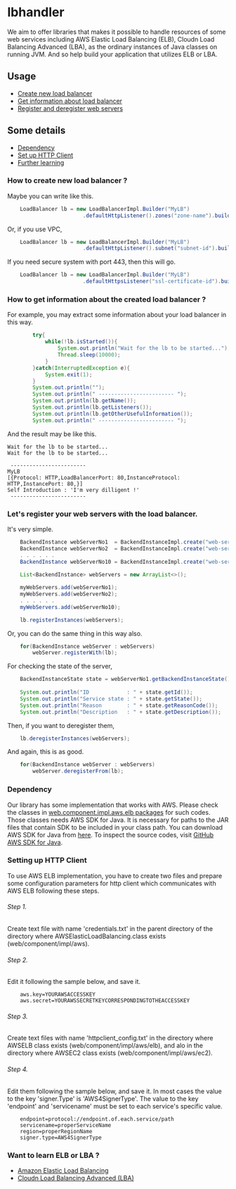 lbhandler
=========

We aim to offer libraries that makes it possible to handle resources of some web services including AWS Elastic Load Balancing (ELB), Cloudn Load Balancing Advanced (LBA), as the ordinary instances of Java classes on running JVM. And so help build your application that utilizes ELB or LBA.


## Usage

 * [Create new load balancer](#how-to-create-new-load-balancer-)
 * [Get information about load balancer](#how-to-get-information-about-the-created-load-balancer-)
 * [Register and deregister web servers](#lets-register-your-web-servers-with-the-load-balancer)

## Some details

 * [Dependency](#dependency)
 * [Set up HTTP Client](#setting-up-http-client)
 * [Further learning](#want-to-learn-elb-or-lba-)

### How to create new load balancer ?

Maybe you can write like this.

```java
    LoadBalancer lb = new LoadBalancerImpl.Builder("MyLB")
                        .defaultHttpListener().zones("zone-name").build();
```

Or, if you use VPC,

```java
    LoadBalancer lb = new LoadBalancerImpl.Builder("MyLB")
                        .defaultHttpListener().subnet("subnet-id").build();
```

If you need secure system with port 443, then this will go.

```java
    LoadBalancer lb = new LoadBalancerImpl.Builder("MyLB")
                        .defaultHttpsListener("ssl-certificate-id").build();
```

### How to get information about the created load balancer ?

For example, you may extract some information about your load balancer in this way.

```java
        try{
            while(!lb.isStarted()){
                System.out.println("Wait for the lb to be started...");
                Thread.sleep(10000);
            }
        }catch(InterruptedException e){
            System.exit(1);
        }
        System.out.println("");
        System.out.println(" ------------------------ ");
        System.out.println(lb.getName());
        System.out.println(lb.getListeners());
        System.out.println(lb.getOtherUsefulInformation());
        System.out.println(" ------------------------ ");
```

And the result may be like this.

    Wait for the lb to be started...
    Wait for the lb to be started...
    
     ------------------------ 
    MyLB
    [{Protocol: HTTP,LoadBalancerPort: 80,InstanceProtocol: HTTP,InstancePort: 80,}]
    Self Introduction : 'I'm very dilligent !'
     ------------------------ 


### Let's register your web servers with the load balancer.

It's very simple.

```java
    BackendInstance webServerNo1  = BackendInstanceImpl.create("web-server-1");
    BackendInstance webServerNo2  = BackendInstanceImpl.create("web-server-2");
    . . . . . .
    BackendInstance webServerNo10 = BackendInstanceImpl.create("web-server-10");
    
    List<BackendInstance> webServers = new ArrayList<>();

    myWebServers.add(webServerNo1);
    myWebServers.add(webServerNo2);
    . . . . . .
    myWebServers.add(webServerNo10);

    lb.registerInstances(webServers);
```

Or, you can do the same thing in this way also.

```java
    for(BackendInstance webServer : webServers)
        webServer.registerWith(lb);
```

For checking the state of the server,

```java
    BackendInstanceState state = webServerNo1.getBackendInstanceState();
    
    System.out.println("ID            : " + state.getId());
    System.out.println("Service state : " + state.getState());
    System.out.println("Reason        : " + state.getReasonCode());
    System.out.println("Description   : " + state.getDescription());
```


Then, if you want to deregister them,

```java
    lb.deregisterInstances(webServers);
```

And again, this is as good.

```java
    for(BackendInstance webServer : webServers)
        webServer.deregisterFrom(lb);
```

### Dependency

Our library has some implementation that works with AWS. Please check the classes in [web.component.impl.aws.elb packages](https://github.com/Hiroshi1978/lbhandler/tree/master/web/component/impl/aws/elb) for such codes. Those classes needs AWS SDK for Java. It is necessary for paths to the JAR files that contain SDK to be included in your class path.
You can download AWS SDK for Java from [here](https://aws.amazon.com/jp/sdkforjava/).
To inspect the source codes, visit [GitHub AWS SDK for Java](https://github.com/aws/aws-sdk-java).

### Setting up HTTP Client

To use AWS ELB implementation, you have to create two files and prepare some configuration parameters for http client which communicates with AWS ELB following these steps.

###### Step 1. 
Create text file with name 'credentials.txt' in the parent directory of the directory where AWSElasticLoadBalancing.class exists (web/component/impl/aws).

###### Step 2. 
Edit it following the sample below, and save it.

```
    aws.key=YOURAWSACCESSKEY
    aws.secret=YOURAWSSECRETKEYCORRESPONDINGTOTHEACCESSKEY
```

###### Step 3. 
Create text files with name 'httpclient_config.txt' in the directory where AWSELB class exists (web/component/impl/aws/elb), and alo in the directory where AWSEC2 class exists (web/component/impl/aws/ec2).

###### Step 4. 
Edit them following the sample below, and save it. In most cases the value to the key 'signer.Type' is 'AWS4SignerType'. The value to the key 'endpoint' and 'servicename' must be set to each service's specific value. 

```
    endpoint=protocol://endpoint.of.each.service/path
    servicename=properServiceName
    region=properRegionName
    signer.type=AWS4SignerType
```


### Want to learn ELB or LBA ?

 * [Amazon Elastic Load Balancing](http://aws.amazon.com/jp/elasticloadbalancing/)
 * [Cloudn Load Balancing Advanced (LBA)](http://www.ntt.com/cloudn/data/lba.html)
